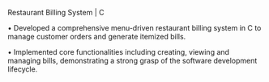 Restaurant Billing System | C 

• Developed a comprehensive menu-driven restaurant billing system in C to manage customer orders and
generate itemized bills.

• Implemented core functionalities including creating, viewing and managing bills, demonstrating a strong grasp
of the software development lifecycle.
